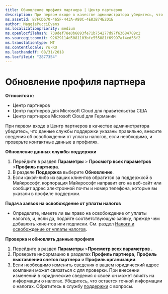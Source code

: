 ```yaml
---
title: Обновление профиля партнера | Центр партнеров
description: При первом входе в качестве администратора убедитесь, что данные службы поддержки указаны правильно, внесите сведения об освобождении от уплаты налогов, если необходимо, и проверьте контактные данные в профилях.
ms.assetid: B7FCD670-465F-443A-A80C-4E83B74E2D1E
author: MaggiePucciEvans
ms.localizationpriority: medium
ms.openlocfilehash: 739def78e0b6893fe71b754277d97f63684789c2
ms.sourcegitcommit: 92629114d5081103bfe555081f69997af4ed56f2
ms.translationtype: MT
ms.contentlocale: ru-RU
ms.lasthandoff: 08/31/2018
ms.locfileid: "2877354"
---
```

# <a name="update-your-partner-profile"></a>Обновление профиля партнера

**Относится к:**

-  Центр партнеров
-  Центр партнеров для Microsoft Cloud для правительства США
-  Центр партнеров Microsoft Cloud для Германии

При первом входе в Центр партнеров в качестве администратора убедитесь, что данные службы поддержки указаны правильно, внесите сведения об освобождении от уплаты налогов, если необходимо, и проверьте контактные данные в профилях.

**Обновление данных службы поддержки**

1.  Перейдите в раздел **Параметры** &gt; **Просмотр всех параметров** &gt;**Профиль партнера**.
2.  В разделе **Поддержка** выберите **Обновление**.
3.  Если какой-либо из ваших клиентов обратится за поддержкой в Майкрософт, корпорация Майкрософт направит его на веб-сайт или сообщит адрес электронной почты и номер телефона, которые вы указали в профиле поддержки.

**Подача заявок на освобождение от уплаты налогов**

-   Определите, имеете ли вы право на освобождение от уплаты налогов, и, если да, подайте соответствующую заявку, прежде чем добавлять клиентов или подписки. См. раздел [Налоги и освобождение от уплаты налогов](tax-and-tax-exemptions.md).

**Проверка и обновлять данные профиля**

1.  Перейдите в раздел **Параметры** &gt;**Просмотр всех параметров** . 
2.  Проверьте информацию в разделах **Профиль партнера**, **Профиль выставления счетов партнера** и **Профиль организации**.
3.  Если необходимо изменить сведения о вашем юридический адрес компании может связаться с для проверки. При внесении изменений в юридические сведения о своей он может влиять на информации о налогах. Убедитесь, что остается точной информации о налогах. Обратитесь в службу [поддержки](https://partner.microsoft.com/support/contact-support) с вопросы.

 

 



